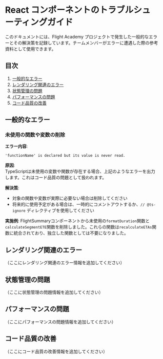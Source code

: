﻿# React コンポーネントのトラブルシューティングガイド


このドキュメントには、Flight Academy プロジェクトで発生した一般的なエラーとその解決策を記録しています。チームメンバーがエラーに遭遇した際の参考資料として使用できます。

## 目次

1. [一般的なエラー](#一般的なエラー)
2. [レンダリング関連のエラー](#レンダリング関連のエラー)
3. [状態管理の問題](#状態管理の問題)
4. [パフォーマンスの問題](#パフォーマンスの問題)
5. [コード品質の改善](#コード品質の改善)

## 一般的なエラー

### 未使用の関数や変数の削除

**エラー内容**: 
```
'functionName' is declared but its value is never read.
```

**原因**:  
TypeScriptは未使用の変数や関数が存在する場合、上記のようなエラーを出力します。これはコード品質の問題として扱われます。

**解決策**:
- 対象の関数や変数が実際に必要ない場合は削除してください
- 将来的に使用予定がある場合は、一時的にコメントアウトするか、`// @ts-ignore` ディレクティブを使用してください

**実施例**:
FlightSummaryコンポーネントから未使用の`formatDuration`関数と`calculateSegmentETE`関数を削除しました。これらの関数は`recalculateETAs`関数に統合されており、独立した関数としては不要になりました。

## レンダリング関連のエラー

（ここにレンダリング関連のエラー情報を追加してください）

## 状態管理の問題

（ここに状態管理の問題情報を追加してください）

## パフォーマンスの問題

（ここにパフォーマンスの問題情報を追加してください）

## コード品質の改善

（ここにコード品質の改善情報を追加してください）
